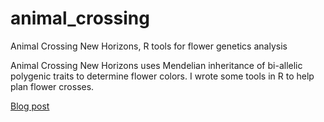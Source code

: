 # animal_crossing
Animal Crossing New Horizons, R tools for flower genetics analysis

Animal Crossing New Horizons uses Mendelian inheritance of bi-allelic polygenic traits to determine
flower colors. I wrote some tools in R to help plan flower crosses.

[Blog post](https://www.incidentalfindings.org/2020/05/r-for-animal-crossing-flower-genetics/)
